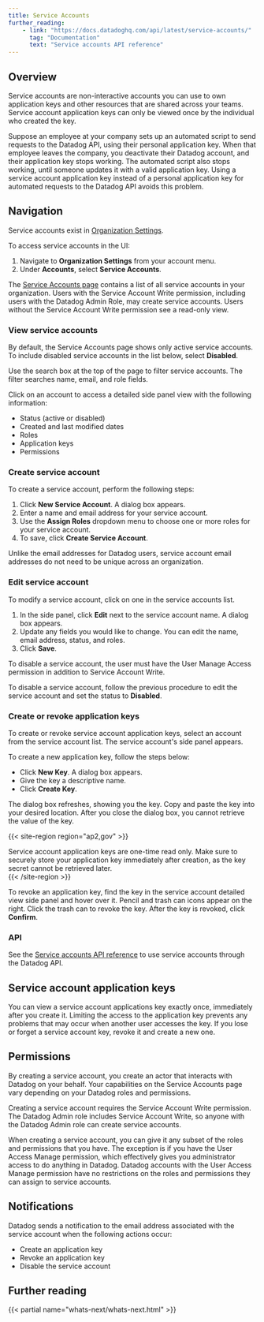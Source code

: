 ```yaml
---
title: Service Accounts
further_reading:
    - link: "https://docs.datadoghq.com/api/latest/service-accounts/"
      tag: "Documentation"
      text: "Service accounts API reference"
---
```


## Overview

Service accounts are non-interactive accounts you can use to own application keys and other resources that are shared across your teams. Service account application keys can only be viewed once by the individual who created the key.

Suppose an employee at your company sets up an automated script to send requests to the Datadog API, using their personal application key. When that employee leaves the company, you deactivate their Datadog account, and their application key stops working. The automated script also stops working, until someone updates it with a valid application key. Using a service account application key instead of a personal application key for automated requests to the Datadog API avoids this problem.

## Navigation

Service accounts exist in [Organization Settings][1]. 

To access service accounts in the UI:

1. Navigate to **Organization Settings** from your account menu.
2. Under **Accounts**, select **Service Accounts**.

The [Service Accounts page][2] contains a list of all service accounts in your organization. Users with the Service Account Write permission, including users with the Datadog Admin Role, may create service accounts. Users without the Service Account Write permission see a read-only view.

### View service accounts

By default, the Service Accounts page shows only active service accounts. To include disabled service accounts in the list below, select **Disabled**.

Use the search box at the top of the page to filter service accounts. The filter searches name, email, and role fields.

Click on an account to access a detailed side panel view with the following information: 

- Status (active or disabled)
- Created and last modified dates
- Roles
- Application keys
- Permissions

### Create service account

To create a service account, perform the following steps:

1. Click **New Service Account**. A dialog box appears.
2. Enter a name and email address for your service account.
3. Use the **Assign Roles** dropdown menu to choose one or more roles for your service account.
4. To save, click **Create Service Account**.

Unlike the email addresses for Datadog users, service account email addresses do not need to be unique across an organization.

### Edit service account

To modify a service account, click on one in the service accounts list. 

1. In the side panel, click **Edit** next to the service account name. A dialog box appears.
2. Update any fields you would like to change. You can edit the name, email address, status, and roles.
3. Click **Save**.

To disable a service account, the user must have the User Manage Access permission in addition to Service Account Write.

To disable a service account, follow the previous procedure to edit the service account and set the status to **Disabled**.

### Create or revoke application keys

To create or revoke service account application keys, select an account from the service account list. The service account's side panel appears.

To create a new application key, follow the steps below:

- Click **New Key**. A dialog box appears.
- Give the key a descriptive name.
- Click **Create Key**. 

The dialog box refreshes, showing you the key. Copy and paste the key into your desired location. After you close the dialog box, you cannot retrieve the value of the key.

{{< site-region region="ap2,gov" >}}
<div class="alert alert-warning">Service account application keys are one-time read only. Make sure to securely store your application key immediately after creation, as the key secret cannot be retrieved later.</div>
{{< /site-region >}}

To revoke an application key, find the key in the service account detailed view side panel and hover over it. Pencil and trash can icons appear on the right. Click the trash can to revoke the key. After the key is revoked, click **Confirm**.

### API

See the [Service accounts API reference][3] to use service accounts through the Datadog API.

## Service account application keys

You can view a service account applications key exactly once, immediately after you create it. Limiting the access to the application key prevents any problems that may occur when another user accesses the key. If you lose or forget a service account key, revoke it and create a new one.

## Permissions

By creating a service account, you create an actor that interacts with Datadog on your behalf. Your capabilities on the Service Accounts page vary depending on your Datadog roles and permissions.

Creating a service account requires the Service Account Write permission. The Datadog Admin role includes Service Account Write, so anyone with the Datadog Admin role can create service accounts.

When creating a service account, you can give it any subset of the roles and permissions that you have. The exception is if you have the User Access Manage permission, which effectively gives you administrator access to do anything in Datadog. Datadog accounts with the User Access Manage permission have no restrictions on the roles and permissions they can assign to service accounts.


## Notifications

Datadog sends a notification to the email address associated with the service account when the following actions occur:
- Create an application key
- Revoke an application key
- Disable the service account


## Further reading

{{< partial name="whats-next/whats-next.html" >}}

[1]: /account_management/org_settings/
[2]: https://app.datadoghq.com/organization-settings/service-accounts
[3]: /api/latest/service-accounts/
